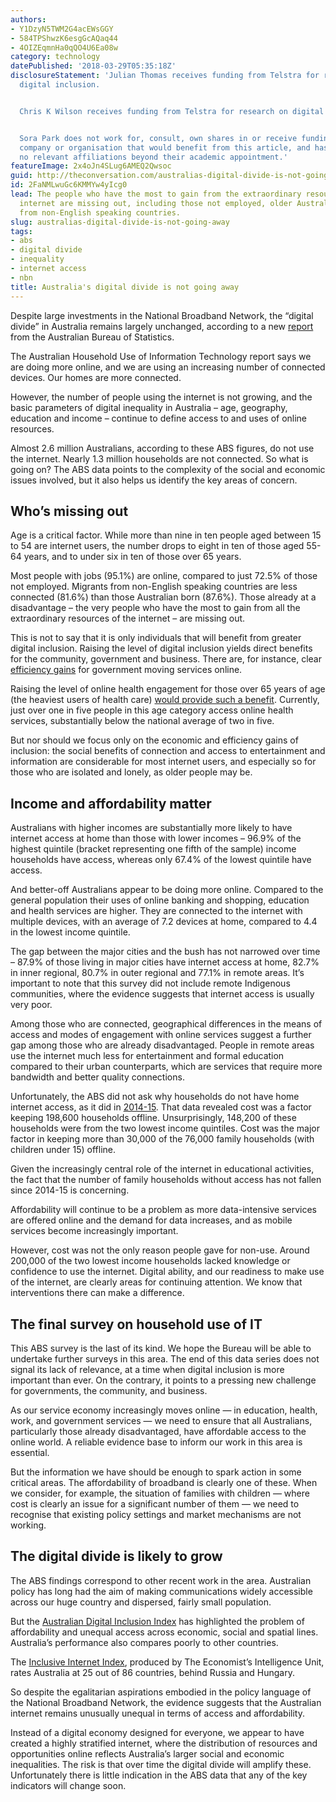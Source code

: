 ```yaml
---
authors:
- Y1DzyN5TWM2G4acEWsGGY
- 584TPShwzK6esgGcAQaq44
- 4OIZEqmnHa0qQO4U6Ea08w
category: technology
datePublished: '2018-03-29T05:35:18Z'
disclosureStatement: 'Julian Thomas receives funding from Telstra for research on
  digital inclusion.


  Chris K Wilson receives funding from Telstra for research on digital inclusion.


  Sora Park does not work for, consult, own shares in or receive funding from any
  company or organisation that would benefit from this article, and has disclosed
  no relevant affiliations beyond their academic appointment.'
featureImage: 2x4oJn4SLug6AMEQ2Qwsoc
guid: http://theconversation.com/australias-digital-divide-is-not-going-away-91834
id: 2FaNMLwuGc6KMMYw4yIcg0
lead: The people who have the most to gain from the extraordinary resources of the
  internet are missing out, including those not employed, older Australians and migrants
  from non-English speaking countries.
slug: australias-digital-divide-is-not-going-away
tags:
- abs
- digital divide
- inequality
- internet access
- nbn
title: Australia's digital divide is not going away
---
```

Despite large investments in the National Broadband Network, the “digital divide” in Australia remains largely unchanged, according to a new [report](http://www.abs.gov.au/ausstats/abs@.nsf/mf/8146.0?OpenDocument) from the Australian Bureau of Statistics.

The Australian Household Use of Information Technology report says we are doing more online, and we are using an increasing number of connected devices. Our homes are more connected.

However, the number of people using the internet is not growing, and the basic parameters of digital inequality in Australia – age, geography, education and income – continue to define access to and uses of online resources. 

Almost 2.6 million Australians, according to these ABS figures, do not use the internet. Nearly 1.3 million households are not connected. So what is going on? The ABS data points to the complexity of the social and economic issues involved, but it also helps us identify the key areas of concern.

## Who’s missing out

Age is a critical factor. While more than nine in ten people aged between 15 to 54 are internet users, the number drops to eight in ten of those aged 55-64 years, and to under six in ten of those over 65 years. 

Most people with jobs (95.1%) are online, compared to just 72.5% of those not employed. Migrants from non-English speaking countries are less connected (81.6%) than those Australian born (87.6%). Those already at a disadvantage – the very people who have the most to gain from all the extraordinary resources of the internet – are missing out. 


This is not to say that it is only individuals that will benefit from greater digital inclusion. Raising the level of digital inclusion yields direct benefits for the community, government and business. There are, for instance, clear [efficiency gains](https://www2.deloitte.com/au/en/pages/economics/articles/digital-government-transformation.html) for government moving services online. 

Raising the level of online health engagement for those over 65 years of age (the heaviest users of health care) [would provide such a benefit](http://www.abs.gov.au/AUSSTATS/abs@.nsf/Lookup/4364.0.55.002Main+Features12014-15). Currently, just over one in five people in this age category access online health services, substantially below the national average of two in five. 

But nor should we focus only on the economic and efficiency gains of inclusion: the social benefits of connection and access to entertainment and information are considerable for most internet users, and especially so for those who are isolated and lonely, as older people may be. 

## Income and affordability matter

Australians with higher incomes are substantially more likely to have internet access at home than those with lower incomes – 96.9% of the highest quintile (bracket representing one fifth of the sample) income households have access, whereas only 67.4% of the lowest quintile have access. 

And better-off Australians appear to be doing more online. Compared to the general population their uses of online banking and shopping, education and health services are higher. They are connected to the internet with multiple devices, with an average of 7.2 devices at home, compared to 4.4 in the lowest income quintile.

The gap between the major cities and the bush has not narrowed over time – 87.9% of those living in major cities have internet access at home, 82.7% in inner regional, 80.7% in outer regional and 77.1% in remote areas. It’s important to note that this survey did not include remote Indigenous communities, where the evidence suggests that internet access is usually very poor.

Among those who are connected, geographical differences in the means of access and modes of engagement with online services suggest a further gap among those who are already disadvantaged. People in remote areas use the internet much less for entertainment and formal education compared to their urban counterparts, which are services that require more bandwidth and better quality connections. 

Unfortunately, the ABS did not ask why households do not have home internet access, as it did in [2014-15](http://www.abs.gov.au/AUSSTATS/abs@.nsf/allprimarymainfeatures/F855C098BB0D7E84CA25825D00792A48?opendocument). That data revealed cost was a factor keeping 198,600 households offline. Unsurprisingly, 148,200 of these households were from the two lowest income quintiles. Cost was the major factor in keeping more than 30,000 of the 76,000 family households (with children under 15) offline. 

Given the increasingly central role of the internet in educational activities, the fact that the number of family households without access has not fallen since 2014-15 is concerning.

Affordability will continue to be a problem as more data-intensive services are offered online and the demand for data increases, and as mobile services become increasingly important. 


However, cost was not the only reason people gave for non-use. Around 200,000 of the two lowest income households lacked knowledge or confidence to use the internet. Digital ability, and our readiness to make use of the internet, are clearly areas for continuing attention. We know that interventions there can make a difference. 

## The final survey on household use of IT

This ABS survey is the last of its kind. We hope the Bureau will be able to undertake further surveys in this area. The end of this data series does not signal its lack of relevance, at a time when digital inclusion is more important than ever. On the contrary, it points to a pressing new challenge for governments, the community, and business. 

As our service economy increasingly moves online — in education, health, work, and government services — we need to ensure that all Australians, particularly those already disadvantaged, have affordable access to the online world. A reliable evidence base to inform our work in this area is essential. 

But the information we have should be enough to spark action in some critical areas. The affordability of broadband is clearly one of these. When we consider, for example, the situation of families with children — where cost is clearly an issue for a significant number of them — we need to recognise that existing policy settings and market mechanisms are not working. 

## The digital divide is likely to grow

The ABS findings correspond to other recent work in the area. Australian policy has long had the aim of making communications widely accessible across our huge country and dispersed, fairly small population. 

But the [Australian Digital Inclusion Index](https://digitalinclusionindex.org.au/wp-content/uploads/2016/08/Australian-Digital-Inclusion-Index-2017.pdf) has highlighted the problem of affordability and unequal access across economic, social and spatial lines. Australia’s performance also compares poorly to other countries.

The [Inclusive Internet Index](https://theinclusiveinternet.eiu.com/), produced by The Economist’s Intelligence Unit, rates Australia at 25 out of 86 countries, behind Russia and Hungary.


So despite the egalitarian aspirations embodied in the policy language of the National Broadband Network, the evidence suggests that the Australian internet remains unusually unequal in terms of access and affordability. 

Instead of a digital economy designed for everyone, we appear to have created a highly stratified internet, where the distribution of resources and opportunities online reflects Australia’s larger social and economic inequalities. The risk is that over time the digital divide will amplify these. Unfortunately there is little indication in the ABS data that any of the key indicators will change soon.